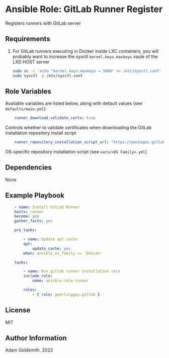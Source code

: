 # Ansible Role: GitLab Runner Register

Registers runners with GitLab server

## Requirements

1. For GitLab runners executing in Docker inside LXC containers, you will probably want to increase the sysctl `kernel.keys.maxkeys` vaule of the LXD HOST server
    ```bash
    sudo sc -c 'echo "kernel.keys.maxkeys = 5000" >> /etc/sysctl.conf'
    sudo sysctl -p /etc/sysctl.conf
    ```

## Role Variables

Available variables are listed below, along with default values (see `defaults/main.yml`):

```yaml
    runner_download_validate_certs: true
```

Controls whether to validate certificates when downloading the GitLab installation repository install script

```yaml
    runner_repository_installation_script_url: "https://packages.gitlab.com/install/repositories/runner/gitlab-runner/script.xxx.sh"
```

OS-specific repository installation script (see `vars/<OS Family>.yml`)

## Dependencies

None

## Example Playbook

```yaml
    - name: Install GitLab Runner
    hosts: runner
    become: yes
    gather_facts: yes

    pre_tasks:

        - name: Update apt cache
        apt:
            update_cache: yes
        when: ansible_os_family == 'Debian'

    tasks:

        - name: Run gitlab runner installation role
        include_role:
            name: ansible-role-runner

        roles:
            - { role: geerlingguy.gitlab }
```

## License

MIT

## Author Information

Adam Goldsmith, 2022

